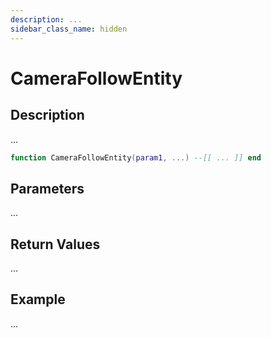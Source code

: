 ```yaml
---
description: ...
sidebar_class_name: hidden
---
```


# CameraFollowEntity

## Description

...

```lua
function CameraFollowEntity(param1, ...) --[[ ... ]] end
```

## Parameters

...

## Return Values

...

## Example

...


